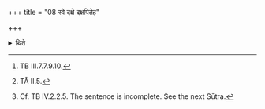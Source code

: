 +++
title = "08 स्वे दक्षे दक्षपितेह"

+++

<details><summary>थिते</summary>

8. Before the Dīkṣaṇīyā-offering, the sacrificer stands near the Āhavanīya-fire with sve dakṣe dakṣapiteha....[^1] Having mentally gone through the Saptahotr̥-formula,[^2] having offered (a ghee)-libation with the second part of the same formula called Graha,[^3]   


[^1]: TB III.7.7.9.10.  

[^2]: TĀ II.5.  

[^3]: Cf. TB IV.2.2.5. The sentence is incomplete. See the next Sūtra.
</details>
